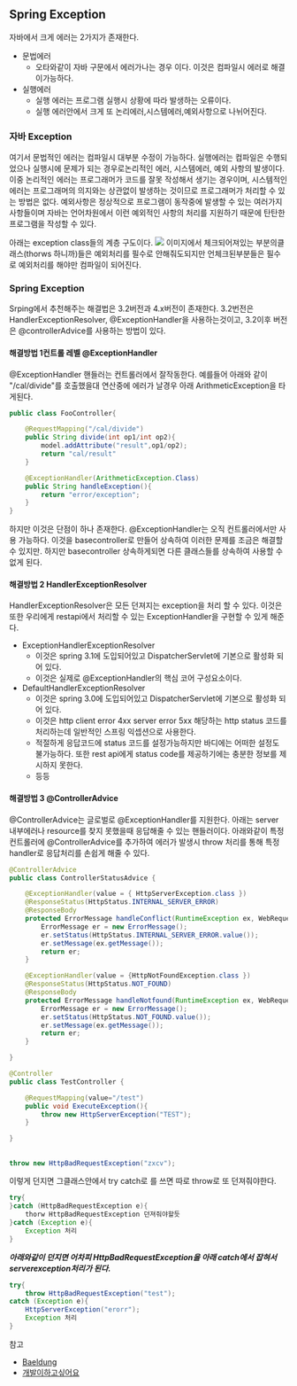 ## Spring Exception


자바에서 크게 에러는 2가지가 존재한다.
* 문법에러
	* 오타와같이 자바 구문에서 에러가나는 경우 이다. 이것은 컴파일시 에러로 해결이가능하다.
* 실행에러
	* 실행 에러는 프로그램 실행시 상황에 따라 발생하는 오류이다.
	* 실행 에러안에서 크게 또 논리에러,시스템에러,예외사항으로 나뉘어진다.
### 자바 Exception

여기서 문법적인 에러는 컴파일시 대부분 수정이 가능하다. 실행에러는 컴파일은 수행되었으나 실행시에 문제가 되는 경우로논리적인 에러, 시스템에러, 예외 사항의 발생이다. 이중 논리적인 에러는 프로그래머가 코드를 잘못 작성해서 생기는 경우이며, 시스템적인 에러는 프로그래머의 의지와는 상관없이 발생하는 것이므로 프로그래머가 처리할 수 있는 방법은 없다. 예외사항은 정상적으로 프로그램이 동작중에 발생할 수 있는 여러가지 사항들이며 자바는 언어차원에서 이런 예외적인 사항의 처리를 지원하기 때문에 탄탄한 프로그램을 작성할 수 있다.


아래는 exception class들의 계층 구도이다.
![](http://i.imgur.com/NHoaID9.jpg)
이미지에서 체크되어져있는 부분의클래스(thorws 하니까)들은 예외처리를 필수로 안해줘도되지만 언체크된부분들은 필수로 예외처리를 해야만 컴파일이 되어진다.

### Spring Exception

Srping에서 추천해주는 해결법은 3.2버전과 4.x버전이 존재한다. 3.2번전은 HandlerExceptionResolver, @ExceptionHandler을 사용하는것이고, 3.2이후 버전은 @controllerAdvice를 사용하는 방법이 있다.

#### 해결방법 1컨트롤 레벨 @ExceptionHandler
@ExceptionHandler 핸들러는 컨트롤러에서 잘작동한다. 예를들어 아래와 같이 "/cal/divide"를 호출했을대 연산중에 에러가 날경우 아래 ArithmeticException을 타게된다.
```java
public class FooController{

	@RequestMapping("/cal/divide")
	public String divide(int op1/int op2){
		model.addAttribute("result",op1/op2);
		return "cal/result"
	}

	@ExceptionHandler(ArithmeticException.Class)
	public String handleException(){
		return "error/exception";
	}
}
```
 하지만 이것은 단점이 하나 존재한다. @ExceptionHandler는 오직 컨트롤러에서만 사용 가능하다. 이것을 basecontroller로 만들어 상속하여 이러한 문제를 조금은 해결할 수 있지만. 하지만 basecontroller 상속하게되면 다른 클래스들를 상속하여 사용할 수 없게 된다.

####  해결방법 2 HandlerExceptionResolver
HandlerExceptionResolver은 모든 던져지는 exception을 처리 할 수 있다. 이것은 또한 우리에게 restapi에서 처리할 수 있는 ExceptionHandler을 구현할 수 있게 해준다.
* ExceptionHandlerExceptionResolver
	* 이것은 spring 3.1에 도입되어있고 DispatcherServlet에 기본으로 활성화 되어 있다.
	* 이것은 실제로  @ExceptionHandler의 핵심 코어 구성요소이다.
* DefaultHandlerExceptionResolver
	* 이것은 spring 3.0에 도입되어있고 DispatcherServlet에 기본으로 활성화 되어 있다.
	* 이것은 http client error 4xx server error 5xx 해당하는 http status 코드를 처리하는데 일반적인 스프링 익셉션으로 사용한다.
	* 적절하게 응답코드에 status 코드를 설정가능하지만 바디에는 어떠한 설정도 불가능하다. 또한 rest api에게 status code를 제공하기에는 충분한 정보를 제시하지 못한다.
	* 등등

####  해결방법 3 @ControllerAdvice
@ControllerAdvice는 글로벌로 @ExceptionHandler를 지원한다. 아래는 server 내부에러나 resource를 찾지 못했을때 응답해줄 수 있는 핸들러이다. 아래와같이 특정 컨트롤러에 @ControllerAdvice를 추가하여 에러가 발생시 throw 처리를 통해 특정 handler로 응답처리를 손쉽게 해줄 수 있다.
```java
@ControllerAdvice
public class ControllerStatusAdvice {

    @ExceptionHandler(value = { HttpServerException.class })
    @ResponseStatus(HttpStatus.INTERNAL_SERVER_ERROR)
    @ResponseBody
    protected ErrorMessage handleConflict(RuntimeException ex, WebRequest request) {
    	ErrorMessage er = new ErrorMessage();
    	er.setStatus(HttpStatus.INTERNAL_SERVER_ERROR.value());
    	er.setMessage(ex.getMessage());
        return er;
    }

    @ExceptionHandler(value = {HttpNotFoundException.class })
    @ResponseStatus(HttpStatus.NOT_FOUND)
    @ResponseBody
    protected ErrorMessage handleNotfound(RuntimeException ex, WebRequest request) {
    	ErrorMessage er = new ErrorMessage();
    	er.setStatus(HttpStatus.NOT_FOUND.value());
    	er.setMessage(ex.getMessage());
        return er;
    }

}

@Controller
public class TestController {

	@RequestMapping(value="/test")
	public void ExecuteException(){
		throw new HttpServerException("TEST");
	}

}

```


##
```java
throw new HttpBadRequestException("zxcv");
```
이렇게 던지면 그클래스안에서 try catch로 를 쓰면 따로 throw로 또 던져줘야한다.
```java
try{
}catch (HttpBadRequestException e){
	thorw HttpBadRequestException 던져줘야할듯
}catch (Exception e){
	Exception 처리
}

```
***아래와같이 던지면 어차피 HttpBadRequestException을 아래 catch에서 잡혀서 serverexception처리가 된다.***
```java
try{
	throw HttpBadRequestException("test");
catch (Exception e){
	HttpServerException("erorr");
	Exception 처리
}
```



참고
* [Baeldung](http://www.baeldung.com/exception-handling-for-rest-with-spring)
* [개발이하고싶어요](http://hyeonstorage.tistory.com/199)
